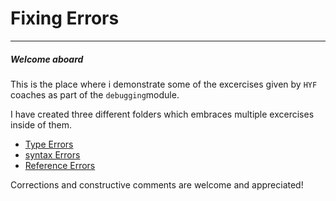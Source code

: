 # Fixing Errors
-----------------------------

##### Welcome aboard 

This is the place where i demonstrate some of the excercises given by `HYF` coaches as part of the `debugging`module.

I have created three different folders which embraces multiple excercises inside of them.

 -  [Type Errors](https://github.com/Mika215/fixing-errors-excercises/tree/main/type-errors)
 -  [syntax Errors](https://github.com/Mika215/fixing-errors-excercises/tree/main/syntax-errors)
 -  [Reference Errors](https://github.com/Mika215/fixing-errors-excercises/tree/main/reference-errors)

Corrections and constructive comments are welcome and appreciated!